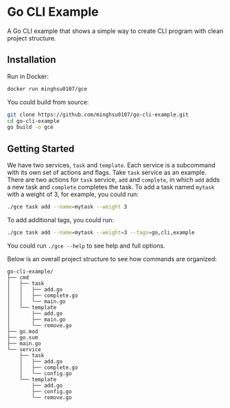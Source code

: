 # Go CLI Example
A Go CLI example that shows a simple way to create CLI program with clean project structure.
## Installation
Run in Docker:
```bash
docker run minghsu0107/gce
```
You could build from source:
```bash
git clone https://github.com/minghsu0107/go-cli-example.git
cd go-cli-example
go build -o gce
```
## Getting Started
We have two services, `task` and `template`. Each service is a subcommand with its own set of actions and flags. Take `task` service as an example. There are two actions for `task` service, `add` and `complete`, in which `add` adds a new task and `complete` completes the task. To add a task named `mytask` with a weight of 3, for example, you could run:
```bash
./gce task add --name=mytask --weight 3
```
To add additional tags, you could run:
```bash
./gce task add --name=mytask --weight=3 --tags=go,cli,example
```
You could run `./gce --help` to see help and full options.

Below is an overall project structure to see how commands are organized:
```
go-cli-example/
├── cmd
│   ├── task
│   │   ├── add.go
│   │   ├── complete.go
│   │   └── main.go
│   └── template
│       ├── add.go
│       ├── main.go
│       └── remove.go
├── go.mod
├── go.sum
├── main.go
└── service
    ├── task
    │   ├── add.go
    │   ├── complete.go
    │   └── config.go
    └── template
        ├── add.go
        ├── config.go
        └── remove.go
```